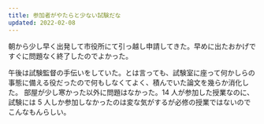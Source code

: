 ```yaml
---
title: 参加者がやたらと少ない試験だな
updated: 2022-02-08
---
```


朝から少し早く出発して市役所にて引っ越し申請してきた。早めに出たおかげですぐに問題なく終了したのでよかった。

午後は試験監督の手伝いをしていた。とは言っても、試験室に座って何かしらの事態に備える役だったので何もしなくてよく、積んでいた論文を幾らか消化した。
部屋が少し寒かった以外に問題はなかった。14 人が参加した授業なのに、試験には 5 人しか参加しなかったのは変な気がするが必修の授業ではないのでこんなもんらしい。
